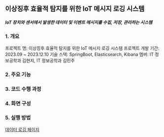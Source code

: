 ## 이상징후 효율적 탐지를 위한 IoT 메시지 로깅 시스템
##### IoT 장치와 센서에서 발생한 데이터 및 이벤트 메시지를 수집, 저장, 관리하는 시스템

### 1. 개요
프로젝트 명: 이상징후 효율적 탐지를 위한 IoT 메시지 로깅 시스템
프로젝트 개발 기간: 2023.09 ~ 2023.12.10
기술 스택: SpringBoot, Elasticsearch, Kibana
멤버: IT 정보공학과 김현지, IT 정보공학과 김민주


### 2. 주요 기능

### 3. 코드 수행 과정

### 4. 화면 구성


### 5. 실행 방법


[데이터 로깅 페이지]()
